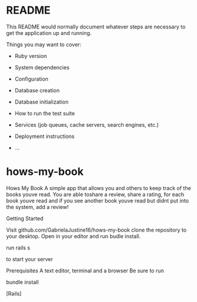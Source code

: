 # README

This README would normally document whatever steps are necessary to get the
application up and running.

Things you may want to cover:

* Ruby version

* System dependencies

* Configuration

* Database creation

* Database initialization

* How to run the test suite

* Services (job queues, cache servers, search engines, etc.)

* Deployment instructions

* ...
# hows-my-book

Hows My Book
A simple app that allows you and others to keep track of the books youve read. You are able toshare a review, share a rating, for each book youve read and if you see another book youve read but didnt put into the system, add a review!

Getting Started

 Visit github.com/GabrielaJustine16/hows-my-book clone the repository to your desktop. Open in your editor and run budle install.

run rails s

to start your server

Prerequisites
A text editor, terminal and a browser Be sure to run

bundle install

[Rails]
